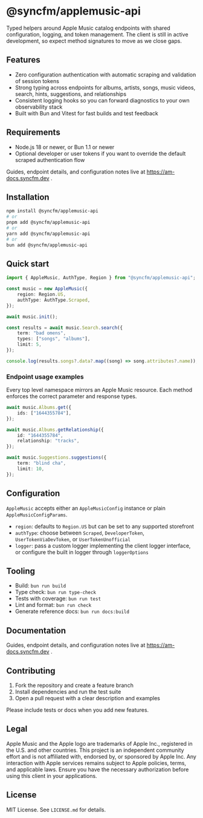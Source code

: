 # @syncfm/applemusic-api

Typed helpers around Apple Music catalog endpoints with shared configuration, logging, and token management. The client is still in active development, so expect method signatures to move as we close gaps.

## Features

- Zero configuration authentication with automatic scraping and validation of session tokens
- Strong typing across endpoints for albums, artists, songs, music videos, search, hints, suggestions, and relationships
- Consistent logging hooks so you can forward diagnostics to your own observability stack
- Built with Bun and Vitest for fast builds and test feedback

## Requirements

- Node.js 18 or newer, or Bun 1.1 or newer
- Optional developer or user tokens if you want to override the default scraped authentication flow


Guides, endpoint details, and configuration notes live at https://am-docs.syncfm.dev .

## Installation

```bash
npm install @syncfm/applemusic-api
# or
pnpm add @syncfm/applemusic-api
# or
yarn add @syncfm/applemusic-api
# or
bun add @syncfm/applemusic-api
```

## Quick start

```ts
import { AppleMusic, AuthType, Region } from "@syncfm/applemusic-api";

const music = new AppleMusic({
	region: Region.US,
	authType: AuthType.Scraped,
});

await music.init();

const results = await music.Search.search({
	term: "bad omens",
	types: ["songs", "albums"],
	limit: 5,
});

console.log(results.songs?.data?.map((song) => song.attributes?.name));
```

### Endpoint usage examples

Every top level namespace mirrors an Apple Music resource. Each method enforces the correct parameter and response types.

```ts
await music.Albums.get({
	ids: ["1644355784"],
});

await music.Albums.getRelationship({
	id: "1644355784",
	relationship: "tracks",
});

await music.Suggestions.suggestions({
	term: "blind cha",
	limit: 10,
});
```

## Configuration

`AppleMusic` accepts either an `AppleMusicConfig` instance or plain `AppleMusicConfigParams`.

- `region`: defaults to `Region.US` but can be set to any supported storefront
- `authType`: choose between `Scraped`, `DeveloperToken`, `UserTokenViaDevToken`, or `UserTokenUnofficial`
- `logger`: pass a custom logger implementing the client logger interface, or configure the built in logger through `loggerOptions`


## Tooling

- Build: `bun run build`
- Type check: `bun run type-check`
- Tests with coverage: `bun run test`
- Lint and format: `bun run check`
- Generate reference docs: `bun run docs:build`

## Documentation

Guides, endpoint details, and configuration notes live at https://am-docs.syncfm.dev .

## Contributing

1. Fork the repository and create a feature branch
2. Install dependencies and run the test suite
3. Open a pull request with a clear description and examples

Please include tests or docs when you add new features.

## Legal

Apple Music and the Apple logo are trademarks of Apple Inc., registered in the U.S. and other countries. This project is an independent community effort and is not affiliated with, endorsed by, or sponsored by Apple Inc. Any interaction with Apple services remains subject to Apple policies, terms, and applicable laws. Ensure you have the necessary authorization before using this client in your applications.

## License

MIT License. See `LICENSE.md` for details.

